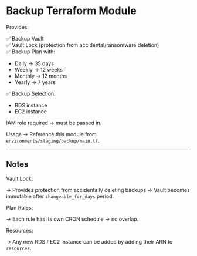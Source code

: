 # Backup Terraform Module

Provides:

✅ Backup Vault  
✅ Vault Lock (protection from accidental/ransomware deletion)  
✅ Backup Plan with:
- Daily → 35 days
- Weekly → 12 weeks
- Monthly → 12 months
- Yearly → 7 years

✅ Backup Selection:
- RDS instance
- EC2 instance

IAM role required → must be passed in.

Usage → Reference this module from `environments/staging/backup/main.tf`.

---

## Notes

Vault Lock:

→ Provides protection from accidentally deleting backups → Vault becomes immutable after `changeable_for_days` period.

Plan Rules:

→ Each rule has its own CRON schedule → no overlap.

Resources:

→ Any new RDS / EC2 instance can be added by adding their ARN to `resources`.

